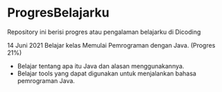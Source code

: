 # ProgresBelajarku
Repository ini berisi progres atau pengalaman belajarku di Dicoding

14 Juni 2021
Belajar kelas Memulai Pemrograman dengan Java. (Progres 21%)
- Belajar tentang apa itu Java dan alasan menggunakannya.
- Belajar tools yang dapat digunakan untuk menjalankan bahasa pemrograman Java.
